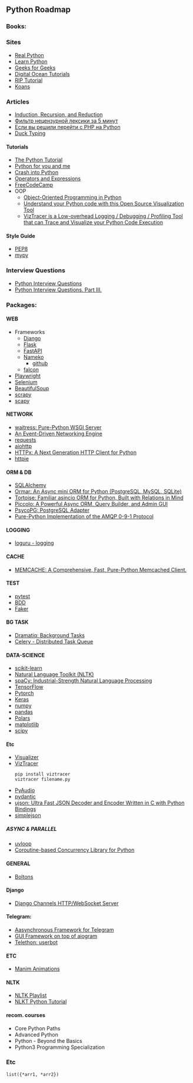 ## Python Roadmap


### Books:


### Sites
- [Real Python](https://realpython.com/learning-paths/)
- [Learn Python](https://github.com/MrBlaise/learnpython)
- [Geeks for Geeks](https://www.geeksforgeeks.org/python-programming-language/)
- [Digital Ocean Tutorials](https://www.digitalocean.com/community/tutorials)
- [RIP Tutorial](https://riptutorial.com/python)
- [Koans](https://github.com/gregmalcolm/python_koans)


### Articles
- [Induction, Recursion, and Reduction](https://marquis08.github.io/pythonalgorithms/chapter4-part1/)
- [Фильтр нецензурной лексики за 5 минут](https://habr.com/ru/sandbox/145868/)
- [Если вы решили перейти с PHP на Python](https://habr.com/ru/company/lesta_studio/blog/221035/)
- [Duck Typing](https://en.wikipedia.org/wiki/Duck_typing)


#### Tutorials
- [The Python Tutorial](https://docs.python.org/3/tutorial/index.html)
- [Python for you and me](https://pymbook.readthedocs.io/en/latest)
- [Crash into Python](https://stephensugden.com/crash_into_python)
- [Operators and Expressions](https://python.swaroopch.com/op_exp.html)
- [FreeCodeCamp](https://www.freecodecamp.org/news/tag/python)
- OOP
    - [Object-Oriented Programming in Python](https://www.freecodecamp.org/news/object-oriented-programming-in-python/)
    - [Understand your Python code with this Open Source Visualization Tool](https://opensource.com/article/20/11/python-code-viztracer)
    - [VizTracer is a Low-overhead Logging / Debugging / Profiling Tool that can Trace and Visualize your Python Code Execution](https://github.com/gaogaotiantian/viztracer)


#### Style Guide
- [PEP8](https://peps.python.org/pep-0008/)
- [mypy](https://mypy-lang.org/)


### Interview Questions
- [Python Interview Questions](https://adevait.com/python/interview-questions)
- [Python Interview Questions. Part III.](https://luminousmen.com/post/python-interview-questions-senior)


### Packages:

#### WEB
- Frameworks
    - [Django](https://www.djangoproject.com/)
    - [Flask](https://flask.palletsprojects.com/en/2.3.x/)
    - [FastAPI](https://fastapi.tiangolo.com/)
    - [Nameko](https://nameko.readthedocs.io/en/stable/index.html)
        - [github](https://github.com/nameko/nameko)
    - [falcon](https://falcon.readthedocs.io/en/stable/index.html)
- [Playwright](https://playwright.dev/python/)
- [Selenium](https://www.selenium.dev/)
- [BeautifulSoup](https://beautiful-soup-4.readthedocs.io/en/latest/)
- [scrapy](https://scrapy.org/)
- [scapy](https://scapy.net/)

#### NETWORK
- [waitress: Pure-Python WSGI Server](https://docs.pylonsproject.org/projects/waitress/en/stable/index.html)
- [An Event-Driven Networking Engine](https://twisted.org/)
- [requests](https://requests.readthedocs.io/en/latest/)
- [aiohttp](https://docs.aiohttp.org/en/stable/)
- [HTTPx: A Next Generation HTTP Client for Python](https://github.com/encode/httpx/)
- [httpie](https://httpie.org)

#### ORM & DB
- [SQLAlchemy](https://www.sqlalchemy.org/)
- [Ormar: An Async mini ORM for Python (PostgreSQL, MySQL, SQLite)](https://collerek.github.io/ormar/)
- [Tortoise: Familiar asincio ORM for Python, Built with Relations in Mind](https://github.com/tortoise/tortoise-orm)
- [Piccolo: A Powerful Async ORM, Query Builder, and Admin GUI](https://piccolo-orm.com/)
- [PsycoPG: PostgreSQL Adapter](https://www.psycopg.org/)
- [Pure-Python Implementation of the AMQP 0-9-1 Protocol](https://pika.readthedocs.io/en/stable/)

#### LOGGING
- [loguru - logging](https://github.com/Delgan/loguru)

#### CACHE
- [MEMCACHE: A Comprehensive, Fast, Pure-Python Memcached Client.](https://github.com/pinterest/pymemcache)

#### TEST
- [pytest](https://github.com/pytest-dev/pytest/)
- [BDD](https://github.com/behave/behave)
- [Faker](https://github.com/joke2k/faker)

#### BG TASK
- [Dramatiq: Background Tasks](https://dramatiq.io/)
- [Celery - Distributed Task Queue](https://docs.celeryq.dev/en/stable/index.html)

#### DATA-SCIENCE
- [scikit-learn](https://scikit-learn.org/stable/)
- [Natural Language Toolkit (NLTK)](https://www.nltk.org/)
- [spaCy: Industrial-Strength Natural Language Processing](https://spacy.io/)
- [TensorFlow](https://www.tensorflow.org/)
- [Pytorch](https://pytorch.org/)
- [Keras](https://keras.io/)
- [numpy](https://numpy.org/)
- [pandas](https://pandas.pydata.org/)
- [Polars](https://www.pola.rs/)
- [matplotlib](https://matplotlib.org/)
- [scipy](https://scipy.org/)

#### Etc
- [Visualizer](https://pythontutor.com/)
- [VizTracer](https://github.com/gaogaotiantian/viztracer)
    ```
    pip install viztracer
    viztracer filename.py
    ```
- [PyAudio](https://people.csail.mit.edu/hubert/pyaudio/)
- [pydantic](https://docs.pydantic.dev/)
- [ujson: Ultra Fast JSON Decoder and Encoder Written in C with Python Bindings](https://github.com/ultrajson/ultrajson)
- [simplejson](https://simplejson.readthedocs.io/en/latest/)

##### ASYNC & PARALLEL
- [uvloop](https://github.com/MagicStack/uvloop)
- [Coroutine-based Concurrency Library for Python](https://github.com/gevent/gevent)

#### GENERAL
- [Boltons](https://github.com/mahmoud/boltons)

#### Django
- [Django Channels HTTP/WebSocket Server](https://github.com/django/daphne)


#### Telegram:
- [Aasynchronous Framework for Telegram](https://github.com/aiogram/aiogram)
- [GUI Framework on top of aiogram](https://github.com/Tishka17/aiogram_dialog)
- [Telethon: userbot](https://github.com/LonamiWebs/Telethon)

#### ETC
- [Manim Animations](https://github.com/Elteoremadebeethoven/AnimationsWithManim)


#### NLTK
- [NLTK Playlist](https://www.youtube.com/watch?v=QpzMWQvxXWk&list=PL7RwtdVQXQ8o6CYe1Teo7FzkrQQoT0c9i)
- [NLKT Python Tutorial](https://www.youtube.com/watch?v=XFoehWRzG-I)


#### recom. courses
- Core Python Paths
- Advanced Python
- Python - Beyond the Basics
- Python3 Programming Specialization


### Etc
`list({*arr1, *arr2})`
